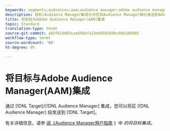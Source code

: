 ```yaml
---
keywords: segments;audiences;aam;audience manager;adobe audience manager;integrate;integration
description: 目标/Audience Manager集成允许您将Audience Manager细分发送到Adobe Target
title: 将目标与Adobe Audience Manager(AAM)集成
topic: Standard
translation-type: tm+mt
source-git-commit: a65f61d603cae698afa13e6858569bc0db100905
workflow-type: tm+mt
source-wordcount: '60'
ht-degree: 0%

---
```



# 将目标与Adobe Audience Manager(AAM)集成

通过 [!DNL Target]/[!DNL Audience Manager] 集成，您可以将区 [!DNL Audience Manager] 段发送到 [!DNL Target]。

有关详细信息，请参 [阅《Audience Manager用户指南](https://docs.adobe.com/content/help/en/audience-manager/user-guide/implementation-integration-guides/integration-other-solutions/aam-target-integration.html) 》中 *的将目标集成*。
